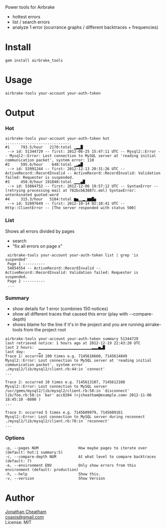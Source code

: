 Power tools for Airbrake

 - hottest errors
 - list / search errors
 - analyze 1 error (ocurrance graphs / different backtraces + frequencies)

Install
=======

    gem install airbrake_tools

Usage
=====

    airbrake-tools your-account your-auth-token

Output
======

### Hot

```
airbrake-tools your-account your-auth-token hot
.............................
#1     793.5/hour   2170:total ▁▂▂█
 --> id: 51344729 -- first: 2012-06-25 15:47:11 UTC -- Mysql2::Error -- Mysql2::Error: Lost connection to MySQL server at 'reading initial communication packet', system error: 110
#2     595.6/hour    648:total ▁▂▄█
 --> id: 53991244 -- first: 2012-12-13 20:31:26 UTC -- ActiveRecord::RecordInvalid -- ActiveRecord::RecordInvalid: Validation failed: Requester is suspended.
#3     458.0/hour 191840:total ▁▁▁▄█
 --> id: 53864752 -- first: 2012-12-06 19:57:12 UTC -- SyntaxError -- [retrying processing mail at 782bcb63887c.eml] SyntaxError: unterminated quoted-word
#4     315.3/hour   5184:total ▆▅▁▁▂▁▆▆█▅
 --> id: 52897649 -- first: 2012-10-14 02:10:41 UTC -- Http::ClientError -- [The server responded with status 500]
```

### List

Shows all errors divided by pages
 - search
 - "fix all errors on page x"

```
 airbrake-tools your-account your-auth-token list | grep 'is suspended'
 Page 1 ----------
 54054554 -- ActiveRecord::RecordInvalid -- ActiveRecord::RecordInvalid: Validation failed: Requester is suspended.
 Page 2 ----------
 ...
```

### Summary

 - show details for 1 error (combines 150 notices)
 - show all different traces that caused this error (play with --compare-depth)
 - shows blame for the line if it's in the project and you are running airrake-tools from the project root

```
airbrake-tools your-account your-auth-token summary 51344729
last retrieved notice: 1 hours ago at 2012-12-19 22:43:20 UTC
last 2 hours:  ▁▁▁▁▁▁▁▁▁▁▁▁▁▁▁▁▁▁▁▁▁▁▁▁▂▂▂▅▃█
last day:      ▁
Trace 1: occurred 100 times e.g. 7145616660, 7145614849
Mysql2::Error: Lost connection to MySQL server at 'reading initial communication packet', system error
./mysql2/lib/mysql2/client.rb:44:in `connect'
...

Trace 2: occurred 10 times e.g. 7145613107, 7145612108
Mysql2::Error: Lost connection to MySQL server
/usr/gems/mysql2/lib/mysql2/client.rb:58:in `disconnect'
lib/foo.rb:58:in `bar' acc8204 (<jcheatham@example.com> 2012-11-06 18:45:10 -0800 )
...

Trace 3: occurred 5 times e.g. 7145609979, 7145609161
Mysql2::Error: Lost connection to MySQL server during reconnect
./mysql2/lib/mysql2/client.rb:78:in `reconnect'
...
```

### Options

```
-p, --pages NUM                  How maybe pages to iterate over (default: hot:1 summary:5)
-c, --compare-depth NUM          At what level to compare backtraces (default: 7)
-e, --environment ENV            Only show errors from this environment (default: production)
-h, --help                       Show this.
-v, --version                    Show Version
```

Author
======
[Jonathan Cheatham](http://github.com/jcheatham)<br/>
coaxis@gmail.com<br/>
License: MIT
